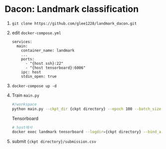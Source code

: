 # Dacon: Landmark classification

#### 
1. `git clone https://github.com/glee1228/landmark_dacon.git`
2. edit `docker-compose.yml`
    ```
    services:
      main:
        container_name: landmark
        ...
        ports:
          - "{host ssh}:22"
          - "{host tensorboard}:6006"
        ipc: host
        stdin_open: true
    ```

3. `docker-compose up -d`

4. Train  `main.py`
    ```bash
    #/workspace
    python main.py --ckpt_dir {ckpt directory} --epoch 100 --batch_size 64 --lr 0.001 --weight_decay 1e-5 -step 10 --gamma 0.8 
    ```
    Tensorboard
    ```bash
    # host에서 
    docker exec landmark tensorboard --logdir={ckpt directory} --bind_all
    ```
    
5. submit 
`{ckpt directory}/submission.csv`



 
